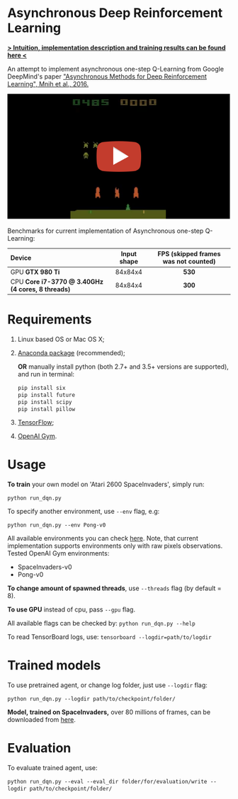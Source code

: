 # Asynchronous Deep Reinforcement Learning
**[> Intuition, implementation description and training results can be found here <](https://dbobrenko.github.io/2016/11/03/async-deeprl.html)**

An attempt to implement asynchronous one-step Q-Learning from Google DeepMind's paper ["Asynchronous Methods for Deep Reinforcement Learning", Mnih et al., 2016.](https://arxiv.org/abs/1602.01783)


[![async-qlearning-spaceinvaders](./youtube-preview.png)](https://youtu.be/rz2qWeMaqtw)


Benchmarks for current implementation of Asynchronous one-step Q-Learning:

| **Device**                                          | **Input shape** | **FPS** (skipped frames was not counted)  |
|:----------------------------------------------------|:---------------:|:-----------------------------------------:|
| GPU **GTX 980 Ti**                                  | 84x84x4         | **530**                                   |
| CPU **Core i7-3770 @ 3.40GHz (4 cores, 8 threads)** | 84x84x4         | **300**                                   |

# Requirements
1. Linux based OS or Mac OS X;
2. [Anaconda package](https://www.continuum.io/downloads) (recommended);

   **OR** manually install python (both 2.7+ and 3.5+ versions are supported), and run in terminal:
   ```
   pip install six
   pip install future
   pip install scipy
   pip install pillow
   ```
3. [TensorFlow](https://www.tensorflow.org/);
4. [OpenAI Gym](https://gym.openai.com/).

# Usage
**To train** your own model on 'Atari 2600 SpaceInvaders', simply run:
```
python run_dqn.py
```

To specify another environment, use `--env` flag, e.g:
```
python run_dqn.py --env Pong-v0
```

All available environments you can check [here](https://gym.openai.com/envs). 
Note, that current implementation supports environments only with raw pixels observations.
Tested OpenAI Gym environments:
* SpaceInvaders-v0
* Pong-v0

**To change amount of spawned threads**, use `--threads` flag (by default = 8).  

**To use GPU** instead of cpu, pass `--gpu` flag.  

All available flags can be checked by: `python run_dqn.py --help`

To read TensorBoard logs, use:
`tensorboard --logdir=path/to/logdir`

# Trained models

To use pretrained agent, or change log folder, just use `--logdir` flag:
```
python run_dqn.py --logdir path/to/checkpoint/folder/
```

**Model, trained on SpaceInvaders,** over 80 millions of frames, can be downloaded from [here](https://drive.google.com/file/d/0By6rAKVSThTxRGYwRWlfM09MZTg/view).

# Evaluation
To evaluate trained agent, use:
```
python run_dqn.py --eval --eval_dir folder/for/evaluation/write --logdir path/to/checkpoint/folder/
```
